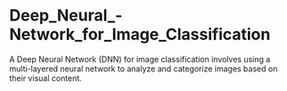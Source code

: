# Deep_Neural_-Network_for_Image_Classification
A Deep Neural Network (DNN) for image classification involves using a multi-layered neural network to analyze and categorize images based on their visual content. 
